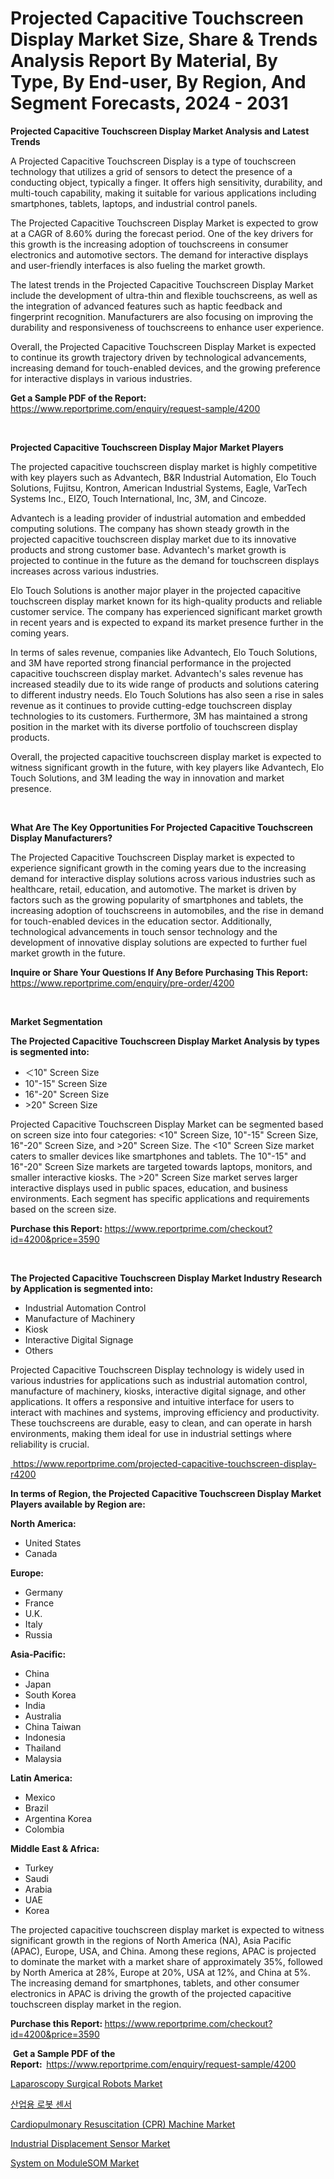 <p><h1>Projected Capacitive Touchscreen Display Market Size, Share & Trends Analysis Report By Material, By Type, By End-user, By Region, And Segment Forecasts, 2024 - 2031</h1></p><p><strong>Projected Capacitive Touchscreen Display Market Analysis and Latest Trends</strong></p>
<p><p>A Projected Capacitive Touchscreen Display is a type of touchscreen technology that utilizes a grid of sensors to detect the presence of a conducting object, typically a finger. It offers high sensitivity, durability, and multi-touch capability, making it suitable for various applications including smartphones, tablets, laptops, and industrial control panels.</p><p>The Projected Capacitive Touchscreen Display Market is expected to grow at a CAGR of 8.60% during the forecast period. One of the key drivers for this growth is the increasing adoption of touchscreens in consumer electronics and automotive sectors. The demand for interactive displays and user-friendly interfaces is also fueling the market growth.</p><p>The latest trends in the Projected Capacitive Touchscreen Display Market include the development of ultra-thin and flexible touchscreens, as well as the integration of advanced features such as haptic feedback and fingerprint recognition. Manufacturers are also focusing on improving the durability and responsiveness of touchscreens to enhance user experience.</p><p>Overall, the Projected Capacitive Touchscreen Display Market is expected to continue its growth trajectory driven by technological advancements, increasing demand for touch-enabled devices, and the growing preference for interactive displays in various industries.</p></p>
<p><strong>Get a Sample PDF of the Report:&nbsp;</strong> <a href="https://www.reportprime.com/enquiry/request-sample/4200">https://www.reportprime.com/enquiry/request-sample/4200</a></p>
<p>&nbsp;</p>
<p><strong>Projected Capacitive Touchscreen Display Major Market Players</strong></p>
<p><p>The projected capacitive touchscreen display market is highly competitive with key players such as Advantech, B&R Industrial Automation, Elo Touch Solutions, Fujitsu, Kontron, American Industrial Systems, Eagle, VarTech Systems Inc., EIZO, Touch International, Inc, 3M, and Cincoze.</p><p>Advantech is a leading provider of industrial automation and embedded computing solutions. The company has shown steady growth in the projected capacitive touchscreen display market due to its innovative products and strong customer base. Advantech's market growth is projected to continue in the future as the demand for touchscreen displays increases across various industries.</p><p>Elo Touch Solutions is another major player in the projected capacitive touchscreen display market known for its high-quality products and reliable customer service. The company has experienced significant market growth in recent years and is expected to expand its market presence further in the coming years.</p><p>In terms of sales revenue, companies like Advantech, Elo Touch Solutions, and 3M have reported strong financial performance in the projected capacitive touchscreen display market. Advantech's sales revenue has increased steadily due to its wide range of products and solutions catering to different industry needs. Elo Touch Solutions has also seen a rise in sales revenue as it continues to provide cutting-edge touchscreen display technologies to its customers. Furthermore, 3M has maintained a strong position in the market with its diverse portfolio of touchscreen display products.</p><p>Overall, the projected capacitive touchscreen display market is expected to witness significant growth in the future, with key players like Advantech, Elo Touch Solutions, and 3M leading the way in innovation and market presence.</p></p>
<p>&nbsp;</p>
<p><strong>What Are The Key Opportunities For Projected Capacitive Touchscreen Display Manufacturers?</strong></p>
<p><p>The Projected Capacitive Touchscreen Display market is expected to experience significant growth in the coming years due to the increasing demand for interactive display solutions across various industries such as healthcare, retail, education, and automotive. The market is driven by factors such as the growing popularity of smartphones and tablets, the increasing adoption of touchscreens in automobiles, and the rise in demand for touch-enabled devices in the education sector. Additionally, technological advancements in touch sensor technology and the development of innovative display solutions are expected to further fuel market growth in the future.</p></p>
<p><strong>Inquire or Share Your Questions If Any Before Purchasing This Report:</strong> <a href="https://www.reportprime.com/enquiry/pre-order/4200">https://www.reportprime.com/enquiry/pre-order/4200</a></p>
<p>&nbsp;</p>
<p><strong>Market Segmentation</strong></p>
<p><strong>The Projected Capacitive Touchscreen Display Market Analysis by types is segmented into:</strong></p>
<p><ul><li>＜10" Screen Size</li><li>10"-15" Screen Size</li><li>16"-20" Screen Size</li><li>>20" Screen Size</li></ul></p>
<p><p>Projected Capacitive Touchscreen Display Market can be segmented based on screen size into four categories: <10" Screen Size, 10"-15" Screen Size, 16"-20" Screen Size, and >20" Screen Size. The <10" Screen Size market caters to smaller devices like smartphones and tablets. The 10"-15" and 16"-20" Screen Size markets are targeted towards laptops, monitors, and smaller interactive kiosks. The >20" Screen Size market serves larger interactive displays used in public spaces, education, and business environments. Each segment has specific applications and requirements based on the screen size.</p></p>
<p><strong>Purchase this Report:&nbsp;</strong><a href="https://www.reportprime.com/checkout?id=4200&price=3590">https://www.reportprime.com/checkout?id=4200&price=3590</a></p>
<p>&nbsp;</p>
<p><strong>The Projected Capacitive Touchscreen Display Market Industry Research by Application is segmented into:</strong></p>
<p><ul><li>Industrial Automation Control</li><li>Manufacture of Machinery</li><li>Kiosk</li><li>Interactive Digital Signage</li><li>Others</li></ul></p>
<p><p>Projected Capacitive Touchscreen Display technology is widely used in various industries for applications such as industrial automation control, manufacture of machinery, kiosks, interactive digital signage, and other applications. It offers a responsive and intuitive interface for users to interact with machines and systems, improving efficiency and productivity. These touchscreens are durable, easy to clean, and can operate in harsh environments, making them ideal for use in industrial settings where reliability is crucial.</p></p>
<p><a href="https://www.reportprime.com/projected-capacitive-touchscreen-display-r4200">&nbsp;https://www.reportprime.com/projected-capacitive-touchscreen-display-r4200</a></p>
<p><strong>In terms of Region, the Projected Capacitive Touchscreen Display Market Players available by Region are:</strong></p>
<p>
    <p> <strong> North America: </strong>
        <ul>
            <li>United States</li>
            <li>Canada</li>
        </ul>
        </p> 
    <p> <strong> Europe: </strong>
        <ul>
            <li>Germany</li>
            <li>France</li>
            <li>U.K.</li>
            <li>Italy</li>
            <li>Russia</li>
        </ul>
        </p> 
    <p> <strong> Asia-Pacific: </strong>
        <ul>
            <li>China</li>
            <li>Japan</li>
            <li>South Korea</li>
            <li>India</li>
            <li>Australia</li>
            <li>China Taiwan</li>
            <li>Indonesia</li>
            <li>Thailand</li>
            <li>Malaysia</li>
        </ul>
        </p> 
    <p> <strong> Latin America: </strong>
        <ul>
            <li>Mexico</li>
            <li>Brazil</li>
            <li>Argentina Korea</li>
            <li>Colombia</li>
        </ul>
        </p> 
    <p> <strong> Middle East & Africa: </strong>
        <ul>
            <li>Turkey</li>
            <li>Saudi</li>
            <li>Arabia</li>
            <li>UAE</li>
            <li>Korea</li>
        </ul>
    </p>
    </p>
<p><p>The projected capacitive touchscreen display market is expected to witness significant growth in the regions of North America (NA), Asia Pacific (APAC), Europe, USA, and China. Among these regions, APAC is projected to dominate the market with a market share of approximately 35%, followed by North America at 28%, Europe at 20%, USA at 12%, and China at 5%. The increasing demand for smartphones, tablets, and other consumer electronics in APAC is driving the growth of the projected capacitive touchscreen display market in the region.</p></p>
<p><strong>Purchase this Report: </strong><a href="https://www.reportprime.com/checkout?id=4200&price=3590">https://www.reportprime.com/checkout?id=4200&price=3590</a></p>
<p>&nbsp;<strong>Get a Sample PDF of the Report:&nbsp;&nbsp;</strong><a href="https://www.reportprime.com/enquiry/request-sample/4200">https://www.reportprime.com/enquiry/request-sample/4200</a></p>
<p><strong></strong></p>
<p><p><a href="https://issuu.com/reportprime-2/docs/laparoscopy-surgical-robots-market-size-2030.pptx">Laparoscopy Surgical Robots Market</a></p><p><a href="https://github.com/milikokao84/Market-Research-Report-List-1/blob/main/757212851119.md">산업용 로봇 센서</a></p><p><a href="https://issuu.com/reportprime-2/docs/cardiopulmonary-resuscitation-cpr-m_b3d243cc24a499">Cardiopulmonary Resuscitation (CPR) Machine Market</a></p><p><a href="https://github.com/Seman3302/Market-Research-Report-List-1/blob/main/industrial-displacement-sensor-market.md">Industrial Displacement Sensor Market</a></p><p><a href="https://github.com/LaceyZemlak1/Market-Research-Report-List-2/blob/main/system-on-modulesom-market.md">System on ModuleSOM Market</a></p></p>